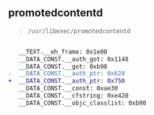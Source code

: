 ## promotedcontentd

> `/usr/libexec/promotedcontentd`

```diff

   __TEXT.__eh_frame: 0x1e08
   __DATA_CONST.__auth_got: 0x1148
   __DATA_CONST.__got: 0xb98
-  __DATA_CONST.__auth_ptr: 0x628
+  __DATA_CONST.__auth_ptr: 0x750
   __DATA_CONST.__const: 0xae30
   __DATA_CONST.__cfstring: 0xe420
   __DATA_CONST.__objc_classlist: 0xb90

```
